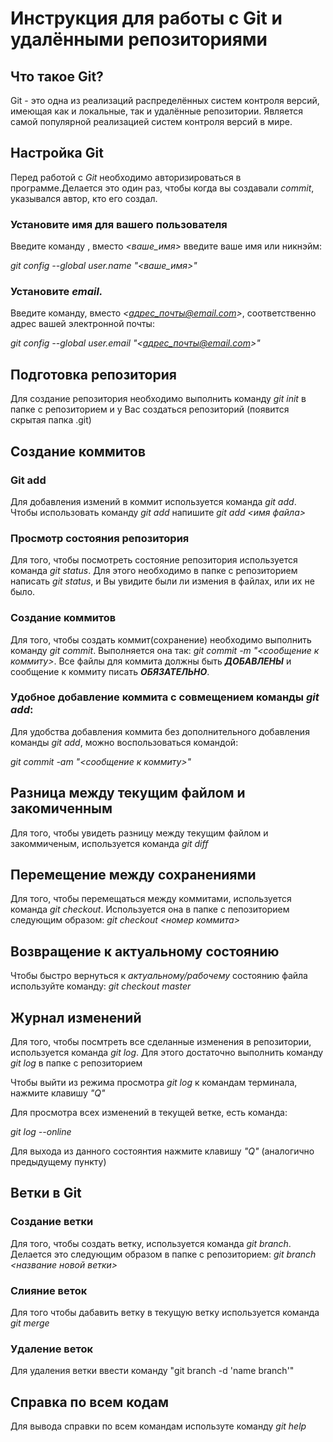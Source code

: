 # Инструкция для работы с Git и удалёнными репозиториями

## Что такое Git?
Git - это одна из реализаций распределённых систем контроля версий, имеющая как и локальные, так и удалённые репозитории. Является самой популярной реализацией систем контроля версий в мире.
## Настройка Git
Перед работой с *Git* необходимо авторизироваться в программе.Делается это один раз, чтобы когда вы создавали *commit*, указывался автор, кто его создал.
### Установите имя для вашего пользователя
Введите команду , вместо *<ваше_имя>* введите ваше имя или никнэйм:

*git config --global user.name "<ваше_имя>"*

### Установите *email.* 
Введите команду, вместо *<адрес_почты@email.com>*, соответственно адрес вашей электронной почты:

*git config --global user.email "<адрес_почты@email.com>"*

## Подготовка репозитория
Для создание репозитория необходимо выполнить команду *git init*  в папке с репозиторием и у Вас создаться репозиторий (появится скрытая папка .git)

## Создание коммитов

### Git add
Для добавления измений в коммит используется команда *git add*. Чтобы использовать команду *git add* напишите *git add <имя файла>*

### Просмотр состояния репозитория
Для того, чтобы посмотреть состояние репозитория используется команда *git status*. Для этого необходимо в папке с репозиторием написать *git status*, и Вы увидите были ли измения в файлах, или их не было.

### Создание коммитов
Для того, чтобы создать коммит(сохранение) необходимо выполнить команду *git commit*. Выполняется она так: *git commit -m "<сообщение к коммиту>*. Все файлы для коммита должны быть ***ДОБАВЛЕНЫ*** и сообщение к коммиту писать ***ОБЯЗАТЕЛЬНО***.
### Удобное добавление коммита с совмещением команды *git add*:
Для удобства добавления коммита без дополнительного добавления команды *git add*, можно воспользоваться командой:

*git commit -am "<сообщение к коммиту>"*

## Разница между текущим файлом и закомиченным

Для того, чтобы увидеть разницу между текущим файлом и закоммиченым, используется команда *git diff*

## Перемещение между сохранениями
Для того, чтобы перемещаться между коммитами, используется команда *git checkout*. Используется она в папке с пепозиторием следующим образом: *git checkout <номер коммита>*

## Возвращение к актуальному состоянию

Чтобы быстро вернуться к *актуальному/рабочему* состоянию файла используйте команду: *git checkout master*

## Журнал изменений
Для того, чтобы посмтреть все сделанные изменения в репозитории, используется команда *git log*. Для этого достаточно выполнить команду *git log* в папке с репозиторием

Чтобы выйти из режима просмотра *git log* к командам терминала, нажмите клавишу *"Q"*

Для просмотра всех изменений в текущей ветке, есть команда:

*git log --online*

Для выхода из данного состоянтия нажмите клавишу *"Q"* (аналогично предыдущему пункту)

## Ветки в Git

### Создание ветки

Для того, чтобы создать ветку, используется команда *git branch*. Делается это следующим образом в папке с репозиторием: *git branch <название новой ветки>*

### Слияние веток

Для того чтобы дабавить ветку в текущую ветку используется команда *git merge <name branch>*

### Удаление веток
Для удаления ветки ввести команду "git branch -d 'name branch'"
## Справка по всем кодам
Для вывода справки по всем командам используте команду *git help*
